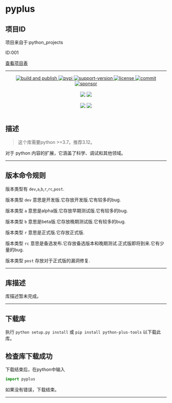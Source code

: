 # pyplus

## 项目ID
项目来自于:python_projects

ID:001

[查看项目表](https://github.com/xystudio889/xystudio889/blob/main/index/python-projects.md)

---

<div align = "center">
    <a href="https://github.com/xystudio889/pyplus/actions?query=workflow%3Abuild_and_publish">
        <img src="https://github.com/xystudio889/pyplus/workflows/build_and_publish/badge.svg"
            alt="build and publish">
    </a>
    <a href="https://pypi.org/project/python-plus-tools/">
        <img src="https://img.shields.io/pypi/v/python-plus-tools.svg" 
        alt="pypi">
    </a>
    <a href="https://img.shields.io/pypi/pyversions/python-plus-tools">
        <img src="https://img.shields.io/pypi/pyversions/python-plus-tools" alt="support-version">
    </a>
    <a href="https://github.com/gaogaotiantian/viztracer/blob/master/LICENSE">
        <img src="https://img.shields.io/github/license/xystudio889/pyplus" alt="license">
    </a>
    <a href="https://github.com/xystudio889/pyplus/commits/master">
        <img src="https://img.shields.io/github/last-commit/xystudio889/pyplus/master" alt="commit">
    </a>
    <a href="https://github.com/sponsors/xystudio889">
        <img src="https://img.shields.io/badge/%E2%9D%A4-Sponsor%20me-%23c96198?style=flat&logo=GitHub"
            alt="sponsor">
    </a>
</div>
<br />
<div align="center" style="line-height: 1;">
  <a href="./README.md"><img
    src="https://img.shields.io/badge/语言-English-536af5?color=0326f3&logoColor=white"/></a>
  <a href="./README-CN.md"><img
    src="https://img.shields.io/badge/简体中文-536af5?color=ff0000&logoColor=white"/></a>
</div>
<br />
<div align="center" style="line-height: 1;">
  <a href="./feature.md"><img
    src="https://img.shields.io/badge/展望-English-536af5?color=781ff1&logoColor=white"/></a>
  <a href="./feature-CN.md"><img
    src="https://img.shields.io/badge/简体中文-536af5?color=86FCE5&logoColor=white"/></a>
</div>
<br />

## 描述

> 这个库需要python >=3.7。推荐3.12。

对于 python 内容的扩展，它涵盖了科学、调试和其他领域。

---
## 版本命令规则
版本类型有 `dev`,`a`,`b`,`r`,`rc`,`post`.

版本类型 `dev` 意思是开发版.它存放开发版.它有较多的bug.

版本类型 `a` 意思是alpha版.它存放早期测试版.它有较多的bug.

版本类型 `b` 意思是beta版.它存放晚期测试版.它有较多的bug.

版本类型 `r` 意思是正式版.它存放正式版.

版本类型 `rc` 意思是备选发布.它存放备选版本和晚期测试.正式版即将到来.它有少量的bug.

版本类型 `post` 存放对于正式版的漏洞修复.

---

## 库描述
库描述暂未完成。

---
## 下载库
执行 `python setup.py install` 或 `pip install python-plus-tools` 以下载此库。

## 检查库下载成功
下载结束后，在python中输入
```python 
import pyplus
```
如果没有错误，下载结束。

---
